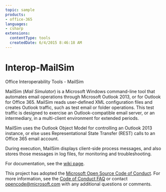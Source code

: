 ```yaml
---
topic: sample
products:
- office-365
languages:
- csharp
extensions:
  contentType: tools
  createdDate: 6/4/2015 8:46:18 AM
---
```

# Interop-MailSim
Office Interoperability Tools - MailSim

MailSim (*Mail Simulator*) is a Microsoft Windows command-line tool that automates email operations through Microsoft Outlook 2013, or for Outlook for Office 365. MailSim reads user-defined XML configuration files and creates Outlook traffic, such as test email or folder operations. This test traffic is designed to exercise an Outlook-compatible email server, or an intermediary, in a multi-client environment for extended periods. 

MailSim uses the Outlook Object Model for controlling an Outlook 2013 instance, or else uses Representational State Transfer (REST) calls to an Office 365 email account.

During execution, MailSim displays client-side process messages, and also stores those messages in log files, for monitoring and troubleshooting.

For documentation, see the [wiki page](https://github.com/OfficeDev/Interop-MailSim/wiki).


This project has adopted the [Microsoft Open Source Code of Conduct](https://opensource.microsoft.com/codeofconduct/). For more information, see the [Code of Conduct FAQ](https://opensource.microsoft.com/codeofconduct/faq/) or contact [opencode@microsoft.com](mailto:opencode@microsoft.com) with any additional questions or comments.
